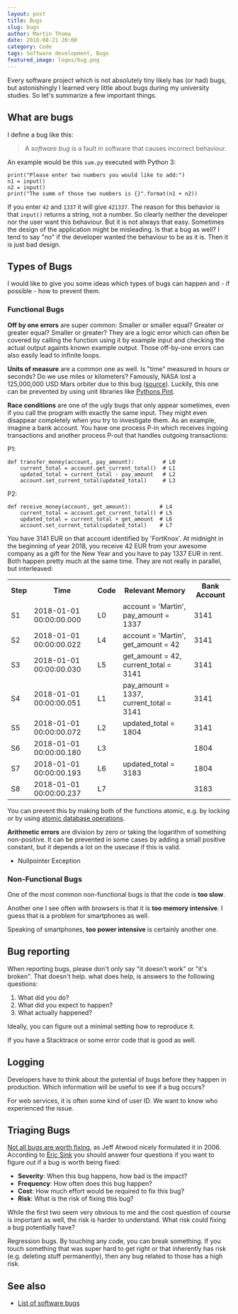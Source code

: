 ```yaml
---
layout: post
title: Bugs
slug: bugs
author: Martin Thoma
date: 2018-08-21 20:00
category: Code
tags: Software development, Bugs
featured_image: logos/bug.png
---
```

Every software project which is not absolutely tiny likely has (or had) bugs,
but astonishingly I learned very little about bugs during my university
studies. So let's summarize a few important things.


## What are bugs

I define a bug like this:

> A *software bug* is a fault in software that causes incorrect behaviour.

An example would be this `sum.py` executed with Python 3:

    print("Please enter two numbers you would like to add:")
    n1 = input()
    n2 = input()
    print("The summ of those two numbers is {}".format(n1 + n2))

If you enter `42` and `1337` it will give `421337`. The reason for this
behavior is that `input()` returns a string, not a number. So clearly neither
the developer nor the user want this behaviour. But it is not always that easy.
Sometimes the design of the application might be misleading. Is that a bug as
well? I tend to say "no" if the developer wanted the behaviour to be as it is.
Then it is just bad design.


## Types of Bugs

I would like to give you some ideas which types of bugs can happen and - if
possible - how to prevent them.

### Functional Bugs

**Off by one errors** are super common: Smaller or smaller equal? Greater or
greater equal? Smaller or greater? They are a logic error which can often be
covered by calling the function using it by example input and checking the
actual output againts known example output. Those off-by-one errors can also
easily lead to infinite loops.

**Units of measure** are a common one as well. Is "time" measured in hours or
seconds? Do we use miles or kilometers? Famously, NASA lost a 125,000,000 USD Mars orbiter due to this bug ([source](https://en.wikipedia.org/wiki/Mars_Climate_Orbiter#Cause_of_failure)).
Luckily, this one can be prevented
by using unit libraries like [Pythons Pint](https://pint.readthedocs.io/en/latest/).

**Race conditions** are one of the ugly bugs that only appear sometimes, even
if you call the program with exactly the same input. They might even disappear
completely when you try to investigate them. As an example, imagine a bank
account. You have one process P-in which receives ingoing transactions and
another process P-out that handles outgoing transactions:

P1:

```
def transfer_money(account, pay_amount):         # L0
    current_total = account.get_current_total()  # L1
    updated_total = current_total - pay_amount   # L2
    account.set_current_total(updated_total)     # L3
```

P2:

```
def receive_money(account, get_amount):         # L4
    current_total = account.get_current_total() # L5
    updated_total = current_total + get_amount  # L6
    account.set_current_total(updated_total)    # L7
```

You have 3141 EUR on that account identified by 'FortKnox'. At midnight in the
beginning of year 2018, you receive 42 EUR from your awesome company as a gift
for the New Year and you have to pay 1337 EUR in rent. Both happen pretty much
at the same time. They are not really in parallel, but interleaved:

<table class="table">
    <tr>
        <th>Step</th>
        <th>Time</th>
        <th>Code</th>
        <th>Relevant Memory</th>
        <th>Bank Account</th>
    </tr>
    <tr>
        <td>S1</td>
        <td>2018-01-01 00:00:00.000</td>
        <td>L0</td>
        <td>account = 'Martin', pay_amount = 1337</td>
        <td>3141</td>
    </tr>
    <tr>
        <td>S2</td>
        <td>2018-01-01 00:00:00.022</td>
        <td>L4</td>
        <td>account = 'Martin', get_amount = 42</td>
        <td>3141</td>
    </tr>
    <tr>
        <td>S3</td>
        <td>2018-01-01 00:00:00.030</td>
        <td>L5</td>
        <td>get_amount = 42, current_total = 3141</td>
        <td>3141</td>
    </tr>
    <tr>
        <td>S4</td>
        <td>2018-01-01 00:00:00.051</td>
        <td>L1</td>
        <td>pay_amount = 1337, current_total = 3141</td>
        <td>3141</td>
    </tr>
    <tr>
        <td>S5</td>
        <td>2018-01-01 00:00:00.072</td>
        <td>L2</td>
        <td>updated_total = 1804</td>
        <td>3141</td>
    </tr>
    <tr>
        <td>S6</td>
        <td>2018-01-01 00:00:00.180</td>
        <td>L3</td>
        <td></td>
        <td>1804</td>
    </tr>
    <tr>
        <td>S7</td>
        <td>2018-01-01 00:00:00.193</td>
        <td>L6</td>
        <td>updated_total = 3183</td>
        <td>1804</td>
    </tr>
    <tr>
        <td>S8</td>
        <td>2018-01-01 00:00:00.237</td>
        <td>L7</td>
        <td></td>
        <td>3183</td>
    </tr>
</table>

You can prevent this by making both of the functions atomic, e.g. by locking
or by using [atomic database operations](https://en.wikipedia.org/wiki/Atomicity_(database_systems)).

**Arithmetic errors** are division by zero or taking the logarithm of something
non-positive. It can be prevented in some cases by adding a small positive
constant, but it depends a lot on the usecase if this is valid.

* Nullpointer Exception


### Non-Functional Bugs

One of the most common non-functional bugs is that the code is **too slow**.

Another one I see often with browsers is that it is **too memory intensive**.
I guess that is a problem for smartphones as well.

Speaking of smartphones, **too power intensive** is certainly another one.


## Bug reporting

When reporting bugs, please don't only say "it doesn't work" or "it's broken".
That doesn't help. what does help, is answers to the following questions:

1. What did you do?
2. What did you expect to happen?
3. What actually happened?

Ideally, you can figure out a minimal setting how to reproduce it.

If you have a Stacktrace or some error code that is good as well.


## Logging

Developers have to think about the potential of bugs before they happen in
production. Which information will be useful to see if a bug occurs?

For web services, it is often some kind of user ID. We want to know who
experienced the issue.


## Triaging Bugs

[Not all bugs are worth fixing](https://blog.codinghorror.com/not-all-bugs-are-worth-fixing/),
as Jeff Atwood nicely formulated it in 2006. According to [Eric Sink](https://ericsink.com/articles/Four_Questions.html)
you should answer four questions if you want to figure out if a bug is worth
being fixed:

* **Severity**: When this bug happens, how bad is the impact?
* **Frequency**: How often does this bug happen?
* **Cost**: How much effort would be required to fix this bug?
* **Risk**: What is the risk of fixing this bug?

While the first two seem very obvious to me and the cost question of course
is important as well, the risk is harder to understand. What risk could fixing
a bug potentially have?

Regression bugs. By touching any code, you can break something. If you touch
something that was super hard to get right or that inherently has risk (e.g.
deleting stuff permanently), then any bug related to those has a high risk.


## See also

* [List of software bugs](https://en.wikipedia.org/wiki/List_of_software_bugs)
